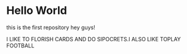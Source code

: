 # Hello World
this is the first repository
hey guys! 

I LIKE TO FLORISH CARDS AND DO SIPOCRETS.I ALSO LIKE TOPLAY FOOTBALL 
